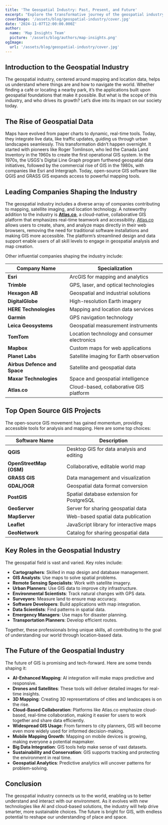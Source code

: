 ```yaml
---
title: 'The Geospatial Industry: Past, Present, and Future'
excerpt: "Explore the transformative journey of the geospatial industry, from its early innovations to its role in shaping the future through AI, big data, and 3D mapping. Discover the key players, trends, and the industry's growing impact on society."
coverImage: '/assets/blog/geospatial-industry/cover.jpg'
date: '2024-11-07T12:00:00.000Z'
author:
  name: 'Map Insights Team'
  picture: '/assets/blog/authors/map-insights.png'
ogImage:
  url: '/assets/blog/geospatial-industry/cover.jpg'
---
```


## Introduction to the Geospatial Industry

The geospatial industry, centered around mapping and location data, helps us understand where things are and how to navigate the world. Whether finding a café or locating a nearby park, it’s the applications built upon geospatial foundations that make it possible. But what is the scope of this industry, and who drives its growth? Let’s dive into its impact on our society today.

## The Rise of Geospatial Data

Maps have evolved from paper charts to dynamic, real-time tools. Today, they integrate live data, like traffic updates, guiding us through urban landscapes seamlessly. This transformation didn’t happen overnight. It started with pioneers like Roger Tomlinson, who led the Canada Land Inventory in the 1960s to create the first operational GIS system. In the 1970s, the USGS's Digital Line Graph program furthered geospatial data initiatives, followed by the commercial rise of GIS in the 1980s, with companies like Esri and Intergraph. Today, open-source GIS software like QGIS and GRASS GIS expands access to powerful mapping tools.

## Leading Companies Shaping the Industry

The geospatial industry includes a diverse array of companies contributing to mapping, satellite imaging, and location technology. A noteworthy addition to the industry is [**Atlas.co**](https://atlas.co), a cloud-native, collaborative GIS platform that emphasizes real-time teamwork and accessibility. [Atlas.co](https://atlas.co) allows users to create, share, and analyze maps directly in their web browsers, removing the need for traditional software installations and making GIS more accessible. The platform’s streamlined design and data support enable users of all skill levels to engage in geospatial analysis and map creation.

Other influential companies shaping the industry include:

| Company Name                 | Specialization                               |
| ---------------------------- | -------------------------------------------- |
| **Esri**                     | ArcGIS for mapping and analytics             |
| **Trimble**                  | GPS, laser, and optical technologies         |
| **Hexagon AB**               | Geospatial and industrial solutions          |
| **DigitalGlobe**             | High-resolution Earth imagery                |
| **HERE Technologies**        | Mapping and location data services           |
| **Garmin**                   | GPS navigation technology                    |
| **Leica Geosystems**         | Geospatial measurement instruments           |
| **TomTom**                   | Location technology and consumer electronics |
| **Mapbox**                   | Custom maps for web applications             |
| **Planet Labs**              | Satellite imaging for Earth observation      |
| **Airbus Defence and Space** | Satellite and geospatial data                |
| **Maxar Technologies**       | Space and geospatial intelligence            |
| **Atlas.co**                 | Cloud-based, collaborative GIS platform      |

## Top Open Source GIS Projects

The open-source GIS movement has gained momentum, providing accessible tools for analysis and mapping. Here are some top choices:

| Software Name           | Description                               |
| ----------------------- | ----------------------------------------- |
| **QGIS**                | Desktop GIS for data analysis and editing |
| **OpenStreetMap (OSM)** | Collaborative, editable world map         |
| **GRASS GIS**           | Data management and visualization         |
| **GDAL/OGR**            | Geospatial data format conversion         |
| **PostGIS**             | Spatial database extension for PostgreSQL |
| **GeoServer**           | Server for sharing geospatial data        |
| **MapServer**           | Web-based spatial data publication        |
| **Leaflet**             | JavaScript library for interactive maps   |
| **GeoNetwork**          | Catalog for sharing geospatial data       |

## Key Roles in the Geospatial Industry

The geospatial field is vast and varied. Key roles include:

- **Cartographers**: Skilled in map design and database management.
- **GIS Analysts**: Use maps to solve spatial problems.
- **Remote Sensing Specialists**: Work with satellite imagery.
- **Urban Planners**: Use GIS data to improve city infrastructure.
- **Environmental Scientists**: Track natural changes with GPS data.
- **Surveyors**: Measure land to ensure map accuracy.
- **Software Developers**: Build applications with map integration.
- **Data Scientists**: Find patterns in spatial data.
- **Emergency Managers**: Use maps for disaster planning.
- **Transportation Planners**: Develop efficient routes.

Together, these professionals bring unique skills, all contributing to the goal of understanding our world through location-based data.

## The Future of the Geospatial Industry

The future of GIS is promising and tech-forward. Here are some trends shaping it:

- **AI-Enhanced Mapping**: AI integration will make maps predictive and responsive.
- **Drones and Satellites**: These tools will deliver detailed images for real-time insights.
- **3D Mapping**: Creating 3D representations of cities and landscapes is on the rise.
- **Cloud-Based Collaboration**: Platforms like Atlas.co emphasize cloud-based, real-time collaboration, making it easier for users to work together and share data efficiently.
- **Widespread GIS Usage**: From farmers to city planners, GIS will become even more widely used for informed decision-making.
- **Mobile Mapping Growth**: Mapping on mobile devices is growing, making everyone a potential mapmaker.
- **Big Data Integration**: GIS tools help make sense of vast datasets.
- **Sustainability and Conservation**: GIS supports tracking and protecting the environment in real time.
- **Geospatial Analytics**: Predictive analytics will uncover patterns for problem-solving.

## Conclusion

The geospatial industry connects us to the world, enabling us to better understand and interact with our environment. As it evolves with new technologies like AI and cloud-based solutions, the industry will help drive smarter, more sustainable choices. The future is bright for GIS, with endless potential to reshape our understanding of place and space.
